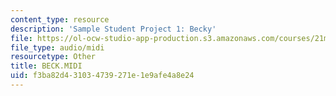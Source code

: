 ```yaml
---
content_type: resource
description: 'Sample Student Project 1: Becky'
file: https://ol-ocw-studio-app-production.s3.amazonaws.com/courses/21m-113-developing-musical-structures-fall-2002/f3ba82d431034739271e1e9afe4a8e24_BECK.MIDI
file_type: audio/midi
resourcetype: Other
title: BECK.MIDI
uid: f3ba82d4-3103-4739-271e-1e9afe4a8e24
---
```

